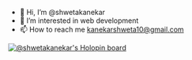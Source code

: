 - 👋 Hi, I’m @shwetakanekar
- 👀 I’m interested in web development
- 📫 How to reach me kanekarshweta10@gmail.com

<!---
shwetakanekar/shwetakanekar is a ✨ special ✨ repository because its `README.md` (this file) appears on your GitHub profile.
You can click the Preview link to take a look at your changes.
--->
[![@shwetakanekar's Holopin board](https://holopin.io/api/user/board?user=shwetakanekar)](https://holopin.io/@shwetakanekar)
